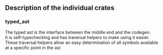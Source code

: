 ## Description of the individual crates

### typed_ast
The typed ast is the interface between the middle end and the codegen. <br>
It is self-typechecking and has traversal helpers to make using it easier. <br>
These traversal helpers allow an easy determination of all symbols 
available at a specific point in the ast